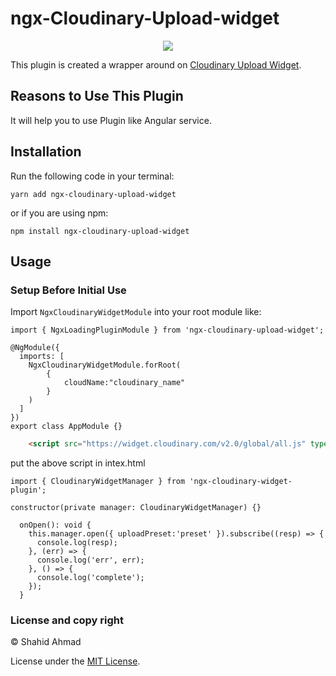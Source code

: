 # ngx-Cloudinary-Upload-widget

<p align="center">
  <a href="https://twitter.com/__bangash"><img src="https://img.shields.io/twitter/follow/__bangash.svg?label=Follow"/></a>
</p>

This plugin is created a wrapper around on [Cloudinary Upload Widget](https://cloudinary.com/documentation/upload_widget).

## Reasons to Use This Plugin

It will help you to use Plugin like Angular service.

## Installation

Run the following code in your terminal:

```
yarn add ngx-cloudinary-upload-widget
```

or if you are using npm:

```
npm install ngx-cloudinary-upload-widget
```

## Usage

### Setup Before Initial Use

Import `NgxCloudinaryWidgetModule` into your root module like:

```TS
import { NgxLoadingPluginModule } from 'ngx-cloudinary-upload-widget';

@NgModule({
  imports: [
    NgxCloudinaryWidgetModule.forRoot(
        {
            cloudName:"cloudinary_name"
        }
    )
  ]
})
export class AppModule {}
```

```HTML
    <script src="https://widget.cloudinary.com/v2.0/global/all.js" type="text/javascript"></script>
```

put the above script in intex.html

```TS
import { CloudinaryWidgetManager } from 'ngx-cloudinary-widget-plugin';

constructor(private manager: CloudinaryWidgetManager) {}

  onOpen(): void {
    this.manager.open({ uploadPreset:'preset' }).subscribe((resp) => {
      console.log(resp);
    }, (err) => {
      console.log('err', err);
    }, () => {
      console.log('complete');
    });
  }
```

### License and copy right

&copy; Shahid Ahmad

License under the [MIT License](LICENSE).
